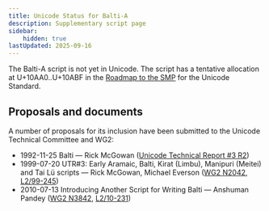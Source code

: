 ```yaml
---
title: Unicode Status for Balti-A
description: Supplementary script page
sidebar:
    hidden: true
lastUpdated: 2025-09-16
---
```


The Balti-A script is not yet in Unicode. The script has a tentative allocation at U+10AA0..U+10ABF in the [Roadmap to the SMP](http://www.unicode.org/roadmaps/smp/) for the Unicode Standard.

## Proposals and documents

A number of proposals for its inclusion have been submitted to the Unicode Technical Committee and WG2:
- 1992-11-25 Balti — Rick McGowan ([Unicode Technical Report #3 R2](http://www.unicode.org/reports/tr3-2/))
- 1999-07-20 UTR#3: Early Aramaic, Balti, Kirat (Limbu), Manipuri (Meitei) and Tai Lü scripts — Rick McGowan, Michael Everson ([WG2 N2042](https://www.unicode.org/wg2/docs/n2042.pdf), [L2/99-245](http://www.unicode.org/L2/L1999/n2042.pdf))
- 2010-07-13 Introducing Another Script for Writing Balti — Anshuman Pandey ([WG2 N3842](https://www.unicode.org/wg2/docs/n3842.pdf), [L2/10-231](http://www.unicode.org/cgi-bin/GetMatchingDocs.pl?L2/10-231))
